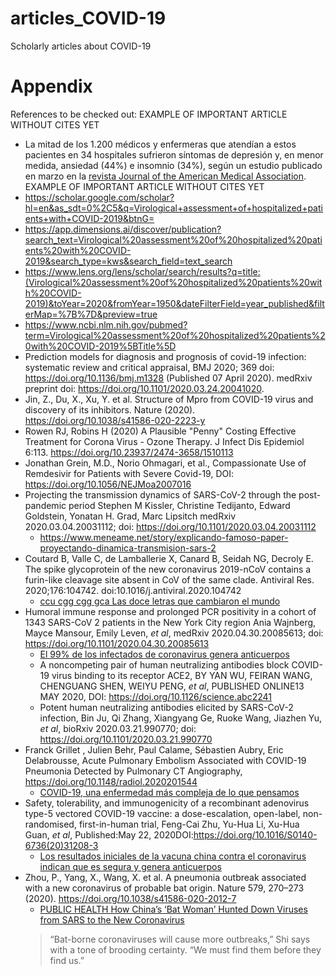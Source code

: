 # articles_COVID-19
Scholarly articles about COVID-19

# Appendix
References to be checked out: EXAMPLE OF IMPORTANT ARTICLE WITHOUT CITES YET
* La mitad de los 1.200 médicos y enfermeras que atendían a estos pacientes en 34 hospitales 
sufrieron síntomas de depresión y, en menor medida, ansiedad (44%) e insomnio (34%), 
según un estudio publicado en marzo en la [revista Journal of the American Medical Association](https://jamanetwork.com/journals/jamanetworkopen/fullarticle/2763229).
EXAMPLE OF IMPORTANT ARTICLE WITHOUT CITES YET
* https://scholar.google.com/scholar?hl=en&as_sdt=0%2C5&q=Virological+assessment+of+hospitalized+patients+with+COVID-2019&btnG=
* https://app.dimensions.ai/discover/publication?search_text=Virological%20assessment%20of%20hospitalized%20patients%20with%20COVID-2019&search_type=kws&search_field=text_search
* https://www.lens.org/lens/scholar/search/results?q=title:(Virological%20assessment%20of%20hospitalized%20patients%20with%20COVID-2019)&toYear=2020&fromYear=1950&dateFilterField=year_published&filterMap=%7B%7D&preview=true
* https://www.ncbi.nlm.nih.gov/pubmed?term=Virological%20assessment%20of%20hospitalized%20patients%20with%20COVID-2019%5BTitle%5D
* Prediction models for diagnosis and prognosis of covid-19 infection: systematic review and critical appraisal,
BMJ 2020; 369 doi: https://doi.org/10.1136/bmj.m1328 (Published 07 April 2020). medRxiv preprint doi: https://doi.org/10.1101/2020.03.24.20041020.
* Jin, Z., Du, X., Xu, Y. et al. Structure of Mpro from COVID-19 virus and discovery of its inhibitors. Nature (2020). https://doi.org/10.1038/s41586-020-2223-y
* Rowen RJ, Robins H (2020) A Plausible "Penny" Costing Effective Treatment for Corona Virus - Ozone Therapy. J Infect Dis Epidemiol 6:113. https://doi.org/10.23937/2474-3658/1510113
* Jonathan Grein, M.D., Norio Ohmagari, et al., Compassionate Use of Remdesivir for Patients with Severe Covid-19,
DOI: https://doi.org/10.1056/NEJMoa2007016
* Projecting the transmission dynamics of SARS-CoV-2 through the post-pandemic period
Stephen M Kissler, Christine Tedijanto, Edward Goldstein, Yonatan H. Grad, Marc Lipsitch
medRxiv 2020.03.04.20031112; doi: https://doi.org/10.1101/2020.03.04.20031112
   * https://www.meneame.net/story/explicando-famoso-paper-proyectando-dinamica-transmision-sars-2
* Coutard B, Valle C, de Lamballerie X, Canard B, Seidah NG, Decroly E. The spike glycoprotein of the new coronavirus 2019-nCoV contains a furin-like cleavage site absent in CoV of the same clade. Antiviral Res. 2020;176:104742. doi:10.1016/j.antiviral.2020.104742
   * [ccu cgg cgg gca
Las doce letras que cambiaron el mundo](https://elpais.com/elpais/2020/05/09/ciencia/1589059080_203445.html)
* Humoral immune response and prolonged PCR positivity in a cohort of 1343 SARS-CoV 2 patients in the New York City region
Ania Wajnberg, Mayce Mansour, Emily Leven,  _et al_, medRxiv 2020.04.30.20085613; doi: https://doi.org/10.1101/2020.04.30.20085613
   * [El 99% de los infectados de coronavirus genera anticuerpos](https://elpais.com/ciencia/2020-05-14/el-99-de-infectados-de-coronavirus-genera-anticuerpos.html)
   * A noncompeting pair of human neutralizing antibodies block COVID-19 virus binding to its receptor ACE2, BY YAN WU, FEIRAN WANG, CHENGUANG SHEN, WEIYU PENG, _et al_, PUBLISHED ONLINE13 MAY 2020, DOI: https://doi.org/10.1126/science.abc2241
   * Potent human neutralizing antibodies elicited by SARS-CoV-2 infection, Bin Ju, Qi Zhang, Xiangyang Ge, Ruoke Wang, Jiazhen Yu, _et al_, bioRxiv 2020.03.21.990770; doi: https://doi.org/10.1101/2020.03.21.990770
* Franck Grillet , Julien Behr, Paul Calame, Sébastien Aubry, Eric Delabrousse, Acute Pulmonary Embolism Associated with COVID-19 Pneumonia Detected by Pulmonary CT Angiography, https://doi.org/10.1148/radiol.2020201544
   * [COVID-19, una enfermedad más compleja de lo que pensamos](https://www.elespectador.com/coronavirus/covid-19-una-enfermedad-mas-compleja-de-lo-que-pensamos-articulo-920005)
* Safety, tolerability, and immunogenicity of a recombinant adenovirus type-5 vectored COVID-19 vaccine: a dose-escalation, open-label, non-randomised, first-in-human trial, Feng-Cai Zhu, Yu-Hua Li, Xu-Hua Guan, _et al_, Published:May 22, 2020DOI:https://doi.org/10.1016/S0140-6736(20)31208-3
   * [Los resultados iniciales de la vacuna china contra el coronavirus indican que es segura y genera anticuerpos](https://elpais.com/ciencia/2020-05-22/los-resultados-iniciales-de-la-vacuna-china-indican-que-es-segura-y-genera-anticuerpos.html)
* Zhou, P., Yang, X., Wang, X. et al. A pneumonia outbreak associated with a new coronavirus of probable bat origin. Nature 579, 270–273 (2020). https://doi.org/10.1038/s41586-020-2012-7
   * [PUBLIC HEALTH
How China’s ‘Bat Woman’ Hunted Down Viruses from SARS to the New Coronavirus](https://www.scientificamerican.com/article/how-chinas-bat-woman-hunted-down-viruses-from-sars-to-the-new-coronavirus1/)
   > “Bat-borne coronaviruses will cause more outbreaks,” Shi says with a tone of brooding certainty. “We must find them before they find us.”    
